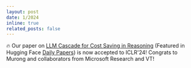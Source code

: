 ```yaml
---
layout: post
date: 1/2024
inline: true
related_posts: false
---
```


:fire: Our paper on <a href="https://arxiv.org/pdf/2310.03094.pdf">LLM Cascade for Cost Saving in Reasoning</a> (Featured in Hugging Face <a href="https://huggingface.co/papers?date=2023-10-06">Daily Papers</a>) is now accepted to ICLR'24! Congrats to Murong and collaborators from Microsoft Research and VT!